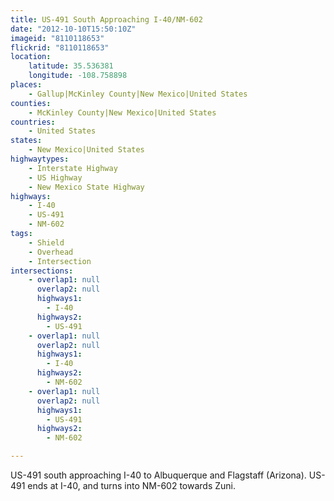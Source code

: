 ```yaml
---
title: US-491 South Approaching I-40/NM-602
date: "2012-10-10T15:50:10Z"
imageid: "8110118653"
flickrid: "8110118653"
location:
    latitude: 35.536381
    longitude: -108.758898
places:
    - Gallup|McKinley County|New Mexico|United States
counties:
    - McKinley County|New Mexico|United States
countries:
    - United States
states:
    - New Mexico|United States
highwaytypes:
    - Interstate Highway
    - US Highway
    - New Mexico State Highway
highways:
    - I-40
    - US-491
    - NM-602
tags:
    - Shield
    - Overhead
    - Intersection
intersections:
    - overlap1: null
      overlap2: null
      highways1:
        - I-40
      highways2:
        - US-491
    - overlap1: null
      overlap2: null
      highways1:
        - I-40
      highways2:
        - NM-602
    - overlap1: null
      overlap2: null
      highways1:
        - US-491
      highways2:
        - NM-602

---
```

US-491 south approaching I-40 to Albuquerque and Flagstaff (Arizona).  US-491 ends at I-40, and turns into NM-602 towards Zuni.